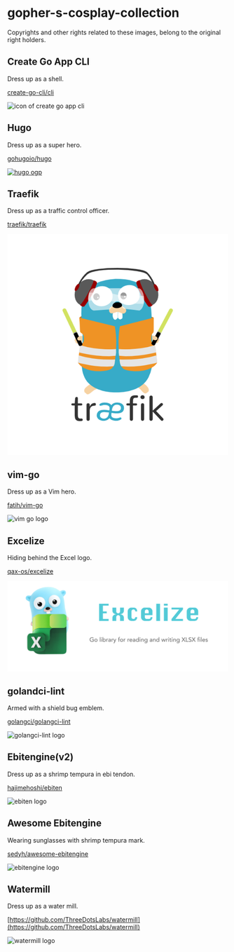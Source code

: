 # gopher-s-cosplay-collection

Copyrights and other rights related to these images,
belong to the original right holders.

## Create Go App CLI

Dress up as a shell.

[create-go-cli/cli](https://github.com/create-go-app/cli)

![icon of create go app cli](https://raw.githubusercontent.com/create-go-app/cli/master/.github/images/cgapp_logo%402x.png)

## Hugo

Dress up as a super hero.

[gohugoio/hugo](https://github.com/gohugoio/hugo)

[![hugo ogp](https://repository-images.githubusercontent.com/11180687/9d3d8200-abf2-11e9-803c-4cdfde0d22e5)](https://github.com/gohugoio/hugo)

## Traefik

Dress up as a traffic control officer.

[traefik/traefik](https://github.com/traefik/traefik)

![traefik logo](https://github.com/traefik/traefik/blob/master/docs/content/assets/img/traefik.logo.png)

## vim-go

Dress up as a Vim hero.

[fatih/vim-go](https://github.com/fatih/vim-go)

![vim go logo](https://github.com/fatih/vim-go/blob/master/assets/vim-go.png)

## Excelize

Hiding behind the Excel logo.

[qax-os/excelize](https://github.com/qax-os/excelize)

![excelize logo](https://github.com/qax-os/excelize/blob/master/excelize.svg)

## golandci-lint

Armed with a shield bug emblem.

[golangci/golangci-lint](https://github.com/golangci/golangci-lint)

![golangci-lint logo](https://github.com/golangci/golangci-lint/raw/master/assets/go.png)

## Ebitengine(v2)

Dress up as a shrimp tempura in ebi tendon.

[hajimehoshi/ebiten](https://github.com/hajimehoshi/ebiten)

![ebiten logo](https://repository-images.githubusercontent.com/10721619/b1873d61-ee0f-439c-be2c-3eaee10c4c95)

## Awesome Ebitengine

Wearing sunglasses with shrimp tempura mark.

[sedyh/awesome-ebitengine](https://github.com/sedyh/awesome-ebitengine)

![ebitengine logo](https://user-images.githubusercontent.com/19890545/150690287-d7a7a4c0-ce89-4c49-8043-5af0348e615e.png)

## Watermill

Dress up as a water mill.

[https://github.com/ThreeDotsLabs/watermill](https://github.com/ThreeDotsLabs/watermill)

<!-- markdownlint-disable MD033 MD013 -->

<img alt="watermill logo" width="400px" src="https://camo.githubusercontent.com/d3c436613b93cb31b178b3e6f9d80766f6c1d204f792d00107deda340ef31b74/68747470733a2f2f7468726565646f74732e746563682f77617465726d696c6c2d696f2f77617465726d696c6c2d6c6f676f2e706e67" />

<!-- markdownlint-enable MD033 MD013 -->
